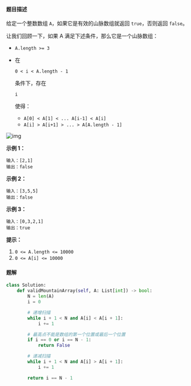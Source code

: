 #### 题目描述

给定一个整数数组 `A`，如果它是有效的山脉数组就返回 `true`，否则返回 `false`。

让我们回顾一下，如果 A 满足下述条件，那么它是一个山脉数组：

- `A.length >= 3`

- 在 

  ```
  0 < i < A.length - 1
  ```

   条件下，存在 

  ```
  i
  ```

   使得：

  - `A[0] < A[1] < ... A[i-1] < A[i]`
  - `A[i] > A[i+1] > ... > A[A.length - 1]`

 

![img](https://assets.leetcode.com/uploads/2019/10/20/hint_valid_mountain_array.png)

 

**示例 1：**

```
输入：[2,1]
输出：false
```

**示例 2：**

```
输入：[3,5,5]
输出：false
```

**示例 3：**

```
输入：[0,3,2,1]
输出：true
```

 

**提示：**

1. `0 <= A.length <= 10000`
2. `0 <= A[i] <= 10000`





#### 题解

```python
class Solution:
    def validMountainArray(self, A: List[int]) -> bool:
        N = len(A)
        i = 0

        # 递增扫描
        while i + 1 < N and A[i] < A[i + 1]:
            i += 1

        # 最高点不能是数组的第一个位置或最后一个位置
        if i == 0 or i == N - 1:
            return False

        # 递减扫描
        while i + 1 < N and A[i] > A[i + 1]:
            i += 1

        return i == N - 1
```


